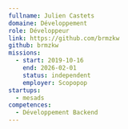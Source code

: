 ```yaml
---
fullname: Julien Castets
domaine: Développement
role: Développeur
link: https://github.com/brmzkw
github: brmzkw
missions:
  - start: 2019-10-16
    end: 2026-02-01
    status: independent
    employer: Scopopop
startups:
  - mesads
competences:
  - Développement Backend
---
```

